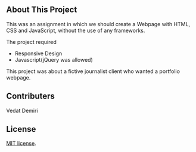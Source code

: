 ## About This Project

This was an assignment in which we should create a Webpage with HTML, CSS and JavaScript, without the use of any frameworks.

The project required

- Responsive Design
- Javascript(jQuery was allowed)

This project was about a fictive journalist client who wanted a portfolio webpage.

## Contributers

Vedat Demiri

## License

[MIT license](https://opensource.org/licenses/MIT).
